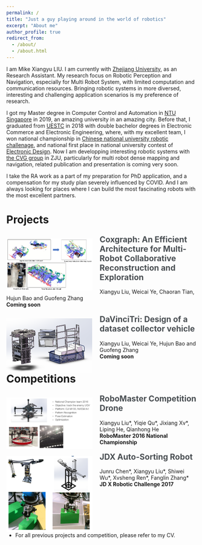 ```yaml
---
permalink: /
title: "Just a guy playing around in the world of robotics"
excerpt: "About me"
author_profile: true
redirect_from: 
  - /about/
  - /about.html
---
```


I am Mike Xiangyu LIU. I am currently with [Zhejiang University](http://www.zju.edu.cn/english/), as an Research Assistant. My research focus on Robotic Perception and Navigation, especially for Multi Robot System, with limited computation and communication resources. Bringing robotic systems in more diversed, interesting and challenging application scenarios is my preference of research.

I got my Master degree in Computer Control and Automation in [NTU Singapore](www.ntu.edu.sg) in 2019, an amazing university in an amazing city. Before that, I graduated from [UESTC](www.uestc.edu.cn) in 2018 with double bachelor degrees in Electronic Commerce and Electronic Engineering, where, with my excellent team, I won national championship in [Chinese national university robotic challenage](www.robomaster.com), and national first place in national university contest of [Electronic Design](http://www.nuedc-training.com.cn/). Now I am developping interesting robotic systems with [the CVG group](http://www.zjucvg.net/) in ZJU, particularly for multi robot dense mapping and navigation, related publication and presentation is coming very soon.

I take the RA work as a part of my preparation for PhD application, and a compensation for my study plan severely influenced by COVID. And I am always looking for places where I can build the most fascinating robots with the most excellent partners.

Projects
========

<div class="notice--primary" style="float: left"><p><a href="/coxgraph"><img src="/images/coxgraph.png" alt="Coxgraph" height="45%" width="45%" style="float: left; padding-right: 20px"></a> <!-- ## Freetures: Localization in Signed Distance Function Maps --></p><h2 style="margin-top:-10px"> <a style="text-decoration:none; color:#494e52;" href="/Coxgraph" title="Coxgraph Project Page">Coxgraph: An Efficient Architecture for Multi-Robot Collaborative Reconstruction and Exploration</a></h2><p>Xiangyu Liu, Weicai Ye, Chaoran Tian, Hujun Bao and Guofeng Zhang <br> <strong>Coming soon</strong></p></div>


<div class="notice--primary" style="float: left"><p><a href="/davincitri"><img src="/images/davincitri.png" alt="DaVinciTri" height="45%" width="45%" style="float: left; padding-right: 20px"></a> <!-- ## Freetures: Localization in Signed Distance Function Maps --></p><h2 style="margin-top:-10px"> <a style="text-decoration:none; color:#494e52;" href="/DaVinciTri" title="DaVinciTri Project Page">DaVinciTri: Design of a dataset collector vehicle</a></h2><p>Xiangyu Liu, Weicai Ye, Hujun Bao and Guofeng Zhang <br> <strong>Coming soon</strong></p></div>


Competitions
========


<div class="notice--primary" style="float: left"><p><a href="/robomaster"><img src="/images/robomaster.png" alt="RoboMaster" height="45%" width="45%" style="float: left; padding-right: 20px"></a> <!-- ## Freetures: Localization in Signed Distance Function Maps --></p><h2 style="margin-top:-10px"> <a style="text-decoration:none; color:#494e52;" href="/robomaster" title="RoboMaster Project Page">RoboMaster Competition Drone</a></h2><p>Xiangyu Liu*, Yiqie Qu*, Jixiang Xv*, Liping He, Qianhong He<br> <strong>RoboMaster 2016 National Championship</strong></p></div>


<div class="notice--primary" style="float: left"><p><a href="/jdx"><img src="/images/jdx.png" alt="JDX" height="45%" width="45%" style="float: left; padding-right: 20px"></a> <!-- ## Freetures: Localization in Signed Distance Function Maps --></p><h2 style="margin-top:-10px"> <a style="text-decoration:none; color:#494e52;" href="/jdx" title="JDX Project Page">JDX Auto-Sorting Robot</a></h2><p>Junru Chen*, Xiangyu Liu*, Shiwei Wu*, Xvsheng Ren*, Fanglin Zhang*<br> <strong>JD X Robotic Challenge 2017</strong></p></div>

* For all previous projects and competition, please refer to my CV.